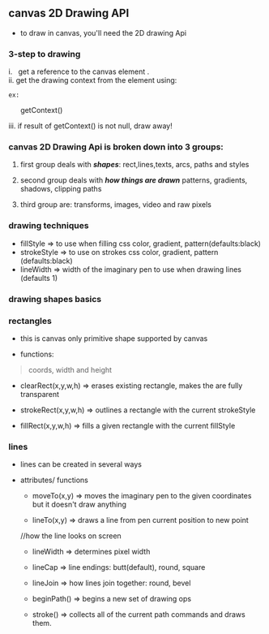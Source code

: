 ## canvas 2D Drawing API

- to draw in canvas, you'll need the 2D drawing Api

### 3-step to drawing

i.   get a reference to the canvas element .    
ii.  get the drawing context from the element using:     

    ex:    
       getContext()   

iii. if result of getContext() is not null, draw away!       



### canvas 2D Drawing Api is broken down into 3 groups:

1. first group deals with ***shapes***: rect,lines,texts, arcs, paths and styles

2. second group deals with ***how things are drawn***
   patterns, gradients, shadows, clipping paths
   
3. third group are: transforms, images, video and raw pixels   


### drawing techniques

- fillStyle   => to use when filling css color, gradient, pattern(defaults:black)
- strokeStyle => to use on strokes css color, gradient, pattern (defaults:black)
- lineWidth   => width of the imaginary pen to use when drawing lines (defaults 1)


### drawing shapes basics

### rectangles
- this is canvas only primitive shape supported by canvas

- functions:

> coords, width and height
   
   * clearRect(x,y,w,h)  => erases existing rectangle, makes the are fully  
                            transparent
   
   * strokeRect(x,y,w,h) => outlines a rectangle with the current strokeStyle
   
   * fillRect(x,y,w,h)   => fills a given rectangle with the current fillStyle
   
   
### lines
- lines can be created in several ways

- attributes/ functions

   * moveTo(x,y) => moves the imaginary pen to the given coordinates 
                    but it doesn't draw anything
                    
   * lineTo(x,y) => draws a line from pen current position to new point
   
   //how the line looks on screen
   * lineWidth   => determines pixel width
   * lineCap     => line endings: butt(default), round, square 
   * lineJoin    => how lines join together: round, bevel
   
   * beginPath() => begins a new set of drawing ops
   * stroke()    => collects all of the current path commands and draws them. 
   
   
   
   
   
   
   
   
   
   
   
   
   
   
   
   
   
   
   













